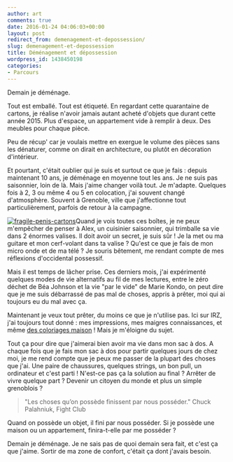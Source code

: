 ```yaml
---
author: art
comments: true
date: 2016-01-24 04:06:03+00:00
layout: post
redirect_from: demenagement-et-depossession/
slug: demenagement-et-depossession
title: Déménagement et dépossession
wordpress_id: 1438450198
categories:
- Parcours
---
```


Demain je déménage.

Tout est emballé. Tout est étiqueté. En regardant cette quarantaine de cartons, je réalise n'avoir jamais autant acheté d'objets que durant cette année 2015. Plus d'espace, un appartement vide à remplir à deux. Des meubles pour chaque pièce. <!-- more -->

Peu de récup' car je voulais mettre en exergue le volume des pièces sans les dénaturer, comme on dirait en architecture, ou plutôt en décoration d'intérieur.

Et pourtant, c'était oublier qui je suis et surtout ce que je fais : depuis maintenant 10 ans, je déménage en moyenne tout les ans. Je ne suis pas saisonnier, loin de là. Mais j'aime changer voilà tout. Je m'adapte. Quelques fois à 2, 3 ou même 4 ou 5 en colocation, j'ai souvent changé d'atmosphère. Souvent à Grenoble, ville que j'affectionne tout particulièrement, parfois de retour à la campagne.

[![fragile-penis-cartons](https://static.irz.fr/2016/01/fragile-penis-cartons-640x480.jpg)](https://irz.fr/recherche?q=fragile-penis-cartons)Quand je vois toutes ces boîtes, je ne peux m'empêcher de penser à Alex, un cuisinier saisonnier, qui trimballe sa vie dans 2 énormes valises. Il doit avoir un secret, je suis sûr ! Je la met ou ma guitare et mon cerf-volant dans ta valise ? Qu'est ce que je fais de mon micro onde et de ma télé ? Je souris bêtement, me rendant compte de mes réflexions d'occidental possessif.

Mais il est temps de lâcher prise. Ces derniers mois, j'ai expérimenté quelques modes de vie alternatifs au fil de mes lectures, entre le zéro déchet de Béa Johnson et la vie "par le vide" de Marie Kondo, on peut dire que je me suis débarrassé de pas mal de choses, appris à prêter, moi qui ai toujours eu du mal avec ça.

Maintenant je veux tout prêter, du moins ce que je n'utilise pas. Ici sur IRZ, j'ai toujours tout donné : mes impressions, mes maigres connaissances, et même [des coloriages maison](https://irz.fr/recherche/?q=coloriage) ! Mais je m'éloigne du sujet.

Tout ça pour dire que j'aimerai bien avoir ma vie dans mon sac à dos. A chaque fois que je fais mon sac à dos pour partir quelques jours de chez moi, je me rend compte que je peux me passer de la plupart des choses que j'ai. Une paire de chaussures, quelques strings, un bon pull, un ordinateur et c'est parti ! N'est-ce pas ça la solution au final ? Arrêter de vivre quelque part ? Devenir un citoyen du monde et plus un simple grenoblois ?

<blockquote>"Les choses qu’on possède finissent par nous posséder."
Chuck Palahniuk, Fight Club</blockquote>


Quand on possède un objet, il fini par nous posséder. Si je possède une maison ou un appartement, finira-t-elle par me posséder ?

Demain je déménage. Je ne sais pas de quoi demain sera fait, et c'est ça que j'aime. Sortir de ma zone de confort, c'était ça dont j'avais besoin.
